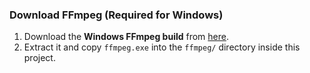 
### **Download FFmpeg** (Required for Windows)  
1. Download the **Windows FFmpeg build** from [here](https://www.gyan.dev/ffmpeg/builds/ffmpeg-release-full.7z).  
2. Extract it and copy `ffmpeg.exe` into the `ffmpeg/` directory inside this project.  
